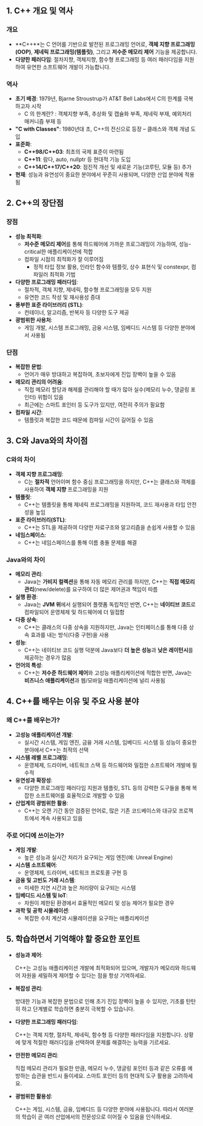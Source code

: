 ## 1. C++ 개요 및 역사

### 개요

- **C++**는 C 언어를 기반으로 발전된 프로그래밍 언어로, **객체 지향 프로그래밍(OOP)**, **제네릭 프로그래밍(템플릿)**, 그리고 **저수준 메모리 제어** 기능을 제공합니다.
- **다양한 패러다임**: 절차지향, 객체지향, 함수형 프로그래밍 등 여러 패러다임을 지원하여 유연한 소프트웨어 개발이 가능합니다.

### 역사

- **초기 배경**: 1979년, Bjarne Stroustrup가 AT&T Bell Labs에서 C의 한계를 극복하고자 시작
    - C 의 한계란? : 객체지향 부족, 추상화 및 캡슐화 부족, 제네릭 부재, 예외처리 매커니즘 부재 등
- **"C with Classes"**: 1980년대 초, C++의 전신으로 등장 – 클래스와 객체 개념 도입
- **표준화**:
    - **C++98/C++03**: 최초의 국제 표준이 마련됨
    - **C++11**: 람다, auto, nullptr 등 현대적 기능 도입
    - **C++14/C++17/C++20**: 점진적 개선 및 새로운 기능(코루틴, 모듈 등) 추가
- **현재**: 성능과 유연성이 중요한 분야에서 꾸준히 사용되며, 다양한 산업 분야에 적용됨


## 2. C++의 장단점

### 장점

- **성능 최적화**:
    - **저수준 메모리 제어**를 통해 하드웨어에 가까운 프로그래밍이 가능하여, 성능-critical한 애플리케이션에 적합
    - 컴파일 시점의 최적화가 잘 이루어짐
        - 정적 타입 정보 활용, 인라인 함수와 템플릿, 상수 표현식 및 constexpr, 컴파일러 최적화 기법
- **다양한 프로그래밍 패러다임**:
    - 절차적, 객체 지향, 제네릭, 함수형 프로그래밍을 모두 지원
    - 유연한 코드 작성 및 재사용성 증대
- **풍부한 표준 라이브러리 (STL)**:
    - 컨테이너, 알고리즘, 반복자 등 다양한 도구 제공
- **광범위한 사용처**:
    - 게임 개발, 시스템 프로그래밍, 금융 시스템, 임베디드 시스템 등 다양한 분야에서 사용됨

### 단점

- **복잡한 문법**:
    - 언어가 매우 방대하고 복잡하여, 초보자에게 진입 장벽이 높을 수 있음
- **메모리 관리의 어려움**:
    - 직접 메모리 할당과 해제를 관리해야 할 때가 많아 실수(메모리 누수, 댕글링 포인터) 위험이 있음
    - 최근에는 스마트 포인터 등 도구가 있지만, 여전히 주의가 필요함
- **컴파일 시간**:
    - 템플릿과 복잡한 코드 때문에 컴파일 시간이 길어질 수 있음


## 3. C와 Java와의 차이점

### C와의 차이

- **객체 지향 프로그래밍**:
    - C는 **절차적** 언어이며 함수 중심 프로그래밍을 하지만, C++는 클래스와 객체를 사용하여 **객체 지향** 프로그래밍을 지원
- **템플릿**:
    - C++는 템플릿을 통해 제네릭 프로그래밍을 지원하여, 코드 재사용과 타입 안전성을 높임
- **표준 라이브러리(STL)**:
    - C++는 STL을 제공하여 다양한 자료구조와 알고리즘을 손쉽게 사용할 수 있음
- **네임스페이스**:
    - C++는 네임스페이스를 통해 이름 충돌 문제를 해결

### Java와의 차이

- **메모리 관리**:
    - Java는 **가비지 컬렉션**을 통해 자동 메모리 관리를 하지만, C++는 **직접 메모리 관리**(new/delete)를 요구하여 더 많은 제어권과 책임이 따름
- **실행 환경**:
    - Java는 **JVM 위**에서 실행되어 플랫폼 독립적인 반면, C++는 **네이티브 코드**로 컴파일되어 운영체제 및 하드웨어에 더 밀접함
- **다중 상속**:
    - C++는 클래스의 다중 상속을 지원하지만, Java는 인터페이스를 통해 다중 상속 효과를 내는 방식(다중 구현)을 사용
- **성능**:
    - C++는 네이티브 코드 실행 덕분에 Java보다 **더 높은 성능**과 **낮은 레이턴시**를 제공하는 경우가 많음
- **언어의 특성**:
    - C++는 **저수준 하드웨어 제어**와 고성능 애플리케이션에 적합한 반면, Java는 **비즈니스 애플리케이션**과 웹/모바일 애플리케이션에 널리 사용됨


## 4. C++를 배우는 이유 및 주요 사용 분야

### 왜 C++를 배우는가?

- **고성능 애플리케이션 개발**:
    - 실시간 시스템, 게임 엔진, 금융 거래 시스템, 임베디드 시스템 등 성능이 중요한 분야에서 C++는 최적의 선택
- **시스템 레벨 프로그래밍**:
    - 운영체제, 드라이버, 네트워크 스택 등 하드웨어와 밀접한 소프트웨어 개발에 필수적
- **유연성과 확장성**:
    - 다양한 프로그래밍 패러다임 지원과 템플릿, STL 등의 강력한 도구들을 통해 복잡한 소프트웨어를 효율적으로 개발할 수 있음
- **산업계의 광범위한 활용**:
    - C++는 오랜 기간 동안 검증된 언어로, 많은 기존 코드베이스와 대규모 프로젝트에서 계속 사용되고 있음

### 주로 어디에 쓰이는가?

- **게임 개발**:
    - 높은 성능과 실시간 처리가 요구되는 게임 엔진(예: Unreal Engine)
- **시스템 소프트웨어**:
    - 운영체제, 드라이버, 네트워크 프로토콜 구현 등
- **금융 및 고빈도 거래 시스템**:
    - 미세한 지연 시간과 높은 처리량이 요구되는 시스템
- **임베디드 시스템 및 IoT**:
    - 자원이 제한된 환경에서 효율적인 메모리 및 성능 제어가 필요한 경우
- **과학 및 공학 시뮬레이션**:
    - 복잡한 수치 계산과 시뮬레이션을 요구하는 애플리케이션


## 5. 학습하면서 기억해야 할 중요한 포인트

- **성능과 제어**:
    
    C++는 고성능 애플리케이션 개발에 최적화되어 있으며, 개발자가 메모리와 하드웨어 자원을 세밀하게 제어할 수 있다는 점을 항상 기억하세요.
    
- **복잡성 관리**:
    
    방대한 기능과 복잡한 문법으로 인해 초기 진입 장벽이 높을 수 있지만, 기초를 탄탄히 하고 단계별로 학습하면 충분히 극복할 수 있습니다.
    
- **다양한 프로그래밍 패러다임**:
    
    C++는 객체 지향, 절차적, 제네릭, 함수형 등 다양한 패러다임을 지원합니다. 상황에 맞게 적절한 패러다임을 선택하여 문제를 해결하는 능력을 기르세요.
    
- **안전한 메모리 관리**:
    
    직접 메모리 관리가 필요한 만큼, 메모리 누수, 댕글링 포인터 등과 같은 오류를 예방하는 습관을 반드시 들이세요. 스마트 포인터 등의 현대적 도구 활용을 고려하세요.
    
- **광범위한 활용성**:
    
    C++는 게임, 시스템, 금융, 임베디드 등 다양한 분야에 사용됩니다. 따라서 여러분의 학습이 곧 여러 산업에서의 전문성으로 이어질 수 있음을 인식하세요.
    
